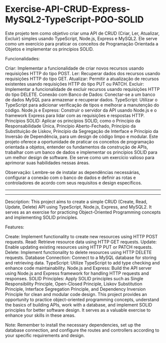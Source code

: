 # Exercise-API-CRUD-Express-MySQL2-TypeScript-POO-SOLID

Este projeto tem como objetivo criar uma API de CRUD (Criar, Ler, Atualizar, Excluir) simples usando TypeScript, Node.js, Express e MySQL2. Ele serve como um exercício para praticar os conceitos de Programação Orientada a Objetos e implementar os princípios SOLID.

Funcionalidades:

Criar: Implementar a funcionalidade de criar novos recursos usando requisições HTTP do tipo POST.
Ler: Recuperar dados dos recursos usando requisições HTTP do tipo GET.
Atualizar: Permitir a atualização de recursos existentes usando requisições HTTP do tipo PUT ou PATCH.
Excluir: Implementar a funcionalidade de excluir recursos usando requisições HTTP do tipo DELETE.
Conexão com Banco de Dados: Conectar-se a um banco de dados MySQL para armazenar e recuperar dados.
TypeScript: Utilizar o TypeScript para adicionar verificação de tipos e melhorar a manutenção do código.
Node.js e Express: Construir o servidor da API usando Node.js e o framework Express para lidar com as requisições e respostas HTTP.
Princípios SOLID: Aplicar os princípios SOLID, como o Princípio da Responsabilidade Única, Princípio Aberto-Fechado, Princípio da Substituição de Liskov, Princípio da Segregação de Interface e Princípio da Inversão de Dependência, para um design de código limpo e modular.
Este projeto oferece a oportunidade de praticar os conceitos de programação orientada a objetos, entender os fundamentos da construção de APIs, trabalhar com um banco de dados e implementar os princípios SOLID para um melhor design de software. Ele serve como um exercício valioso para aprimorar suas habilidades nessas áreas.

Observação: Lembre-se de instalar as dependências necessárias, configurar a conexão com o banco de dados e definir as rotas e controladores de acordo com seus requisitos e design específicos.

-----------------------------------------------------------------------------------------------------------------------------------------------------------------
-----------------------------------------------------------------------------------------------------------------------------------------------------------------
Description:
This project aims to create a simple CRUD (Create, Read, Update, Delete) API using TypeScript, Node.js, Express, and MySQL2. It serves as an exercise for practicing Object-Oriented Programming concepts and implementing SOLID principles.

Features:

Create: Implement functionality to create new resources using HTTP POST requests.
Read: Retrieve resource data using HTTP GET requests.
Update: Enable updating existing resources using HTTP PUT or PATCH requests.
Delete: Implement functionality to delete resources using HTTP DELETE requests.
Database Connection: Connect to a MySQL database for storing and retrieving data.
TypeScript: Utilize TypeScript to add type checking and enhance code maintainability.
Node.js and Express: Build the API server using Node.js and Express framework for handling HTTP requests and responses.
SOLID Principles: Apply SOLID principles such as Single Responsibility Principle, Open-Closed Principle, Liskov Substitution Principle, Interface Segregation Principle, and Dependency Inversion Principle for clean and modular code design.
This project provides an opportunity to practice object-oriented programming concepts, understand the basics of building APIs, work with a database, and implement SOLID principles for better software design. It serves as a valuable exercise to enhance your skills in these areas.

Note: Remember to install the necessary dependencies, set up the database connection, and configure the routes and controllers according to your specific requirements and design.
